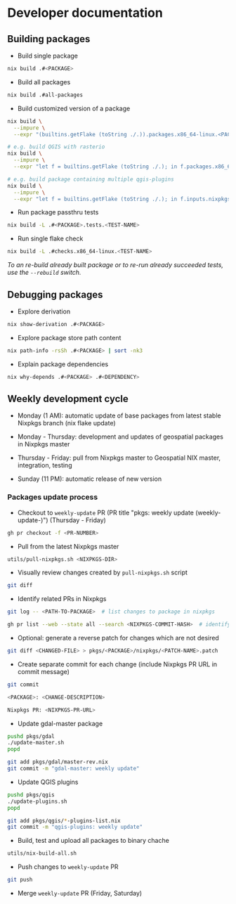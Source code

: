 # Developer documentation

## Building packages

* Build single package
```bash
nix build .#<PACKAGE>
```

* Build all packages
```bash
nix build .#all-packages
```

* Build customized version of a package
```bash
nix build \
  --impure \
  --expr "(builtins.getFlake (toString ./.)).packages.x86_64-linux.<PACKAGE>.override { <PARAMETER> = <VALUE>; }"

# e.g. build QGIS with rasterio
nix build \
  --impure \
  --expr "let f = builtins.getFlake (toString ./.); in f.packages.x86_64-linux.qgis.override { extraPythonPackages = ps: with f.packages.x86_64-linux; [ python3-rasterio ]; }"

# e.g. build package containing multiple qgis-plugins
nix build \
  --impure \
  --expr "let f = builtins.getFlake (toString ./.); in f.inputs.nixpkgs.legacyPackages.x86_64-linux.symlinkJoin { name = \"qgis-plugins\"; paths = with f.packages.x86_64-linux; [ qgis-plugin-qgis2web qgis-plugin-MapTiler ]; }"
```

* Run package passthru tests
```bash
nix build -L .#<PACKAGE>.tests.<TEST-NAME>
```

* Run single flake check
```bash
nix build -L .#checks.x86_64-linux.<TEST-NAME>
```

_To an re-build already built package or to re-run already succeeded tests, use the
`--rebuild` switch._

## Debugging packages

* Explore derivation
```bash
nix show-derivation .#<PACKAGE>
```

* Explore package store path content
```bash
nix path-info -rsSh .#<PACKAGE> | sort -nk3
```

* Explain package dependencies
```bash
nix why-depends .#<PACKAGE> .#<DEPENDENCY>
```

## Weekly development cycle

* Monday (1 AM): automatic update of base packages from latest stable Nixpkgs
  branch (nix flake update)

* Monday - Thursday: development and updates of geospatial packages in Nixpkgs
  master

* Thursday - Friday: pull from Nixpkgs master to Geospatial NIX master,
  integration, testing

* Sunday (11 PM): automatic release of new version

### Packages update process

* Checkout to `weekly-update` PR (PR title "pkgs: weekly update (weekly-update-<DATE>)") (Thursday - Friday)
```bash
gh pr checkout -f <PR-NUMBER>
```

* Pull from the latest Nixpkgs master
```bash
utils/pull-nixpkgs.sh <NIXPKGS-DIR>
```

* Visually review changes created by `pull-nixpkgs.sh` script
```bash
git diff
```

* Identify related PRs in Nixpkgs
```bash
git log -- <PATH-TO-PACKAGE>  # list changes to package in nixpkgs
```
```bash
gh pr list --web --state all --search <NIXPKGS-COMMIT-HASH>  # identify PR related to commit
```

* Optional: generate a reverse patch for changes which are not desired
```bash
git diff <CHANGED-FILE> > pkgs/<PACKAGE>/nixpkgs/<PATCH-NAME>.patch
```

* Create separate commit for each change (include Nixpkgs PR URL in commit message)
```bash
git commit

<PACKAGE>: <CHANGE-DESCRIPTION>

Nixpkgs PR: <NIXPKGS-PR-URL>
```

* Update gdal-master package
```bash
pushd pkgs/gdal
./update-master.sh
popd

git add pkgs/gdal/master-rev.nix
git commit -m "gdal-master: weekly update"
```

* Update QGIS plugins
```bash
pushd pkgs/qgis
./update-plugins.sh
popd

git add pkgs/qgis/*-plugins-list.nix
git commit -m "qgis-plugins: weekly update"
```

* Build, test and upload all packages to binary chache
```bash
utils/nix-build-all.sh
```

* Push changes to `weekly-update` PR
```bash
git push
```

* Merge `weekly-update` PR (Friday, Saturday)
